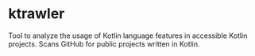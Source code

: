 # ktrawler

Tool to analyze the usage of Kotlin language features in accessible Kotlin projects.
Scans GitHub for public projects written in Kotlin.
